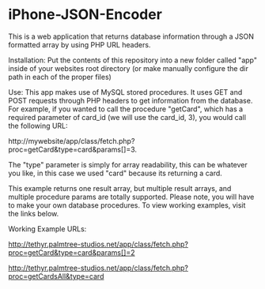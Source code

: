 # iPhone-JSON-Encoder
This is a web application that returns database information through a JSON formatted array by using PHP URL headers.

Installation:
Put the contents of this repository into a new folder called "app" inside of your websites root directory (or make manually configure the dir path in each of the proper files)

Use:
This app makes use of MySQL stored procedures.  It uses GET and POST requests through PHP headers to get information from the database.  
For example, if you wanted to call the procedure "getCard", which has a required parameter of card_id (we will use the card_id, 3), you would call the following URL:  

http://mywebsite/app/class/fetch.php?proc=getCard&type=card&params[]=3.  

The "type" parameter is simply for array readability, this can be whatever you like, in this case we used "card" because its returning a card.  

This example returns one result array, but multiple result arrays, and multiple procedure params are totally supported.
Please note, you will have to make your own database procedures.  To view working examples, visit the links below.

Working Example URLs:

http://tethyr.palmtree-studios.net/app/class/fetch.php?proc=getCard&type=card&params[]=2

http://tethyr.palmtree-studios.net/app/class/fetch.php?proc=getCardsAll&type=card
